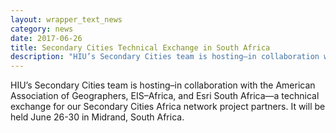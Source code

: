 ```yaml
---
layout: wrapper_text_news
category: news
date: 2017-06-26
title: Secondary Cities Technical Exchange in South Africa
description: "HIU’s Secondary Cities team is hosting—in collaboration with the American Association of Geographers, EIS-Africa, and Esri South Africa—a technical exchange for our Secondary Cities Africa network project partners. It will be held June 26-30 in Midrand, South Africa."
---
```


HIU’s Secondary Cities team is hosting–in collaboration with the American Association of Geographers, EIS–Africa, and Esri South Africa—a technical exchange for our Secondary Cities Africa network project partners. It will be held June 26-30 in Midrand, South Africa. 

